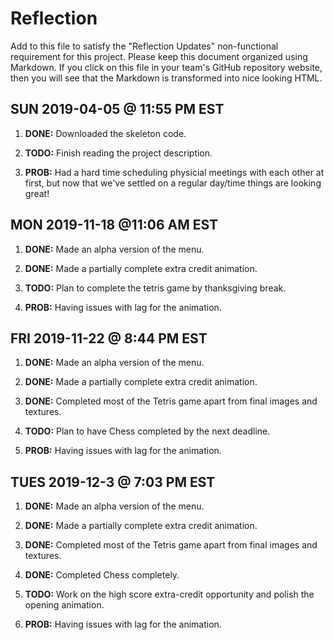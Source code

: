  # Reflection

Add to this file to satisfy the "Reflection Updates" non-functional requirement
for this project. Please keep this document organized using Markdown. If you
click on this file in your team's GitHub repository website, then you will see
that the Markdown is transformed into nice looking HTML.


## SUN 2019-04-05 @ 11:55 PM EST

1. **DONE:** Downloaded the skeleton code.

2. **TODO:** Finish reading the project description.

3. **PROB:** Had a hard time scheduling physicial meetings with each other at
   first, but now that we've settled on a regular day/time things are looking
   great!


## MON 2019-11-18 @11:06 AM EST
1. **DONE:** Made an alpha version of the menu.

2. **DONE:** Made a partially complete extra credit animation.

3. **TODO:** Plan to complete the tetris game by thanksgiving break.

4. **PROB:** Having issues with lag for the animation.



## FRI 2019-11-22 @ 8:44 PM EST
1. **DONE:** Made an alpha version of the menu.

2. **DONE:** Made a partially complete extra credit animation.

3. **DONE:** Completed most of the Tetris game apart from final images and textures.

4. **TODO:** Plan to have Chess completed by the next deadline.

5. **PROB:** Having issues with lag for the animation.


## TUES 2019-12-3 @ 7:03 PM EST
1. **DONE:** Made an alpha version of the menu.

2. **DONE:** Made a partially complete extra credit animation.

3. **DONE:** Completed most of the Tetris game apart from final images and textures.

4. **DONE:** Completed Chess completely.

5. **TODO:** Work on the high score extra-credit opportunity and polish the opening animation.

5. **PROB:** Having issues with lag for the animation.